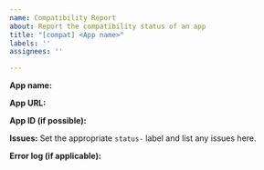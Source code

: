 ```yaml
---
name: Compatibility Report
about: Report the compatibility status of an app
title: "[compat] <App name>"
labels: ''
assignees: ''

---
```


**App name:**

**App URL:**

**App ID (if possible):**


**Issues:**
Set the appropriate `status-` label and list any issues here.


**Error log (if applicable):**
